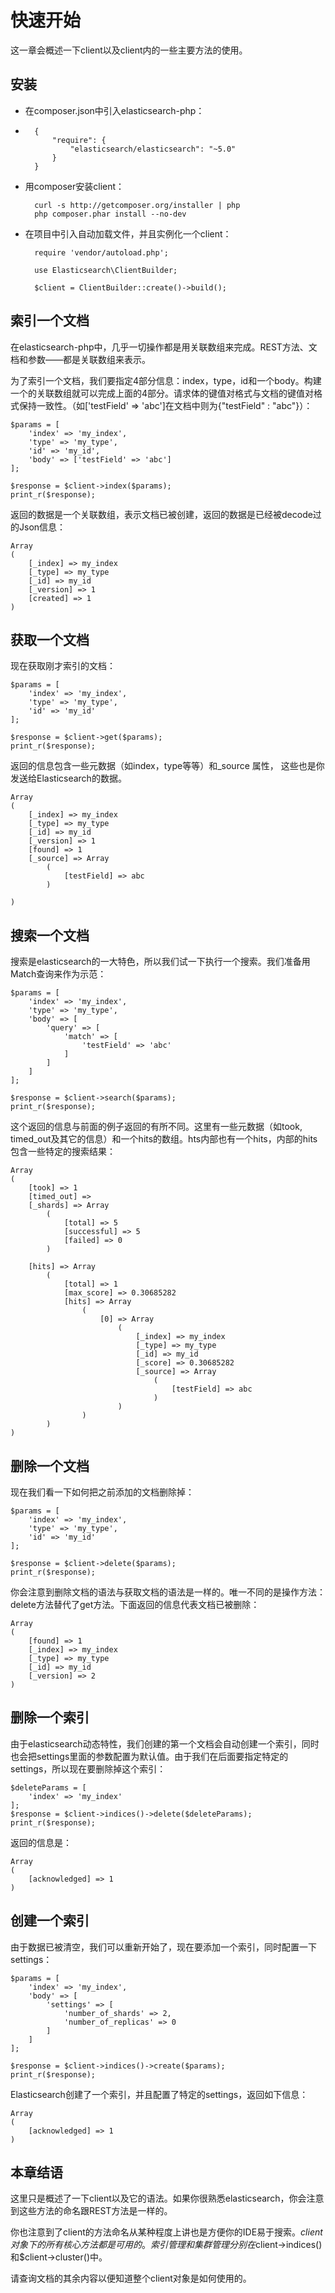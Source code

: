 # 快速开始

这一章会概述一下client以及client内的一些主要方法的使用。

## 安装

* 在composer.json中引入elasticsearch-php：
* 
		{
		    "require": {
		        "elasticsearch/elasticsearch": "~5.0"
		    }
		}

* 用composer安装client：

		curl -s http://getcomposer.org/installer | php
		php composer.phar install --no-dev

* 在项目中引入自动加载文件，并且实例化一个client：

		require 'vendor/autoload.php';
		
		use Elasticsearch\ClientBuilder;
		
		$client = ClientBuilder::create()->build();

## 索引一个文档

在elasticsearch-php中，几乎一切操作都是用关联数组来完成。REST方法、文档和参数——都是关联数组来表示。

为了索引一个文档，我们要指定4部分信息：index，type，id和一个body。构建一个的关联数组就可以完成上面的4部分。请求体的键值对格式与文档的键值对格式保持一致性。（如['testField' => 'abc']在文档中则为{"testField" : "abc"}）：

	$params = [
	    'index' => 'my_index',
	    'type' => 'my_type',
	    'id' => 'my_id',
	    'body' => ['testField' => 'abc']
	];
	
	$response = $client->index($params);
	print_r($response);

返回的数据是一个关联数组，表示文档已被创建，返回的数据是已经被decode过的Json信息：

	Array
	(
	    [_index] => my_index
	    [_type] => my_type
	    [_id] => my_id
	    [_version] => 1
	    [created] => 1
	)

## 获取一个文档

现在获取刚才索引的文档：
	
	$params = [
	    'index' => 'my_index',
	    'type' => 'my_type',
	    'id' => 'my_id'
	];
	
	$response = $client->get($params);
	print_r($response);

返回的信息包含一些元数据（如index，type等等）和_source 属性，
这些也是你发送给Elasticsearch的数据。

	Array
	(
	    [_index] => my_index
	    [_type] => my_type
	    [_id] => my_id
	    [_version] => 1
	    [found] => 1
	    [_source] => Array
	        (
	            [testField] => abc
	        )
	
	)

## 搜索一个文档

搜索是elasticsearch的一大特色，所以我们试一下执行一个搜索。我们准备用Match查询来作为示范：

	$params = [
	    'index' => 'my_index',
	    'type' => 'my_type',
	    'body' => [
	        'query' => [
	            'match' => [
	                'testField' => 'abc'
	            ]
	        ]
	    ]
	];
	
	$response = $client->search($params);
	print_r($response);

这个返回的信息与前面的例子返回的有所不同。这里有一些元数据（如took, timed_out及其它的信息）和一个hits的数组。hts内部也有一个hits，内部的hits包含一些特定的搜索结果：

	Array
	(
	    [took] => 1
	    [timed_out] =>
	    [_shards] => Array
	        (
	            [total] => 5
	            [successful] => 5
	            [failed] => 0
	        )
	
	    [hits] => Array
	        (
	            [total] => 1
	            [max_score] => 0.30685282
	            [hits] => Array
	                (
	                    [0] => Array
	                        (
	                            [_index] => my_index
	                            [_type] => my_type
	                            [_id] => my_id
	                            [_score] => 0.30685282
	                            [_source] => Array
	                                (
	                                    [testField] => abc
	                                )
	                        )
	                )
	        )
	)


## 删除一个文档

现在我们看一下如何把之前添加的文档删除掉：

	$params = [
	    'index' => 'my_index',
	    'type' => 'my_type',
	    'id' => 'my_id'
	];
	
	$response = $client->delete($params);
	print_r($response);

你会注意到删除文档的语法与获取文档的语法是一样的。唯一不同的是操作方法：delete方法替代了get方法。下面返回的信息代表文档已被删除：

	Array
	(
	    [found] => 1
	    [_index] => my_index
	    [_type] => my_type
	    [_id] => my_id
	    [_version] => 2
	)

## 删除一个索引

由于elasticsearch动态特性，我们创建的第一个文档会自动创建一个索引，同时也会把settings里面的参数配置为默认值。由于我们在后面要指定特定的settings，所以现在要删除掉这个索引：

	$deleteParams = [
	    'index' => 'my_index'
	];
	$response = $client->indices()->delete($deleteParams);
	print_r($response);

返回的信息是：

	Array
	(
	    [acknowledged] => 1
	)

## 创建一个索引

由于数据已被清空，我们可以重新开始了，现在要添加一个索引，同时配置一下settings：

	$params = [
	    'index' => 'my_index',
	    'body' => [
	        'settings' => [
	            'number_of_shards' => 2,
	            'number_of_replicas' => 0
	        ]
	    ]
	];
	
	$response = $client->indices()->create($params);
	print_r($response);

Elasticsearch创建了一个索引，并且配置了特定的settings，返回如下信息：

	Array
	(
	    [acknowledged] => 1
	)

## 本章结语

这里只是概述了一下client以及它的语法。如果你很熟悉elasticsearch，你会注意到这些方法的命名跟REST方法是一样的。

你也注意到了client的方法命名从某种程度上讲也是方便你的IDE易于搜索。$client对象下的所有核心方法都是可用的。索引管理和集群管理分别在$client->indices()和$client->cluster()中。

请查询文档的其余内容以便知道整个client对象是如何使用的。
